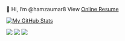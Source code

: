 👋 Hi, I’m @hamzaumar8
View [Online Resume](https://hamzaumar8.github.io/OnlineResume/)

[![My GitHub Stats](https://github-readme-stats.vercel.app/api/?username=hamzaumar8&count_private=true&theme=tokyonight&showicons=true)]()
<!--[![My GitHub Language Stats](https://github-readme-stats.vercel.app/api/top-langs/?username=hamzaumar8&langs_count=15&theme=tokyonight)]() -->

<!-- Social Media accounts -->
[<img src="https://img.shields.io/badge/GitHub-%2312100E.svg?&style=for-the-badge&logo=Github&logoColor=white"/>](https://github.com/hamzaumar8)
[<img src="https://img.shields.io/badge/linkedin-%230077B5.svg?&style=for-the-badge&logo=linkedin&logoColor=white"/>](https://www.linkedin.com/in/coach-hamza/)
[<img src="https://img.shields.io/badge/twitter-%231DA1F2.svg?&style=for-the-badge&logo=twitter&logoColor=white"/>](https://twitter.com/)
<!--[<img src="https://img.shields.io/badge/instagram-%#dc0025.svg?&style=for-the-badge&logo=instagram&logoColor=white"/>](https://twitter.com/) -->

